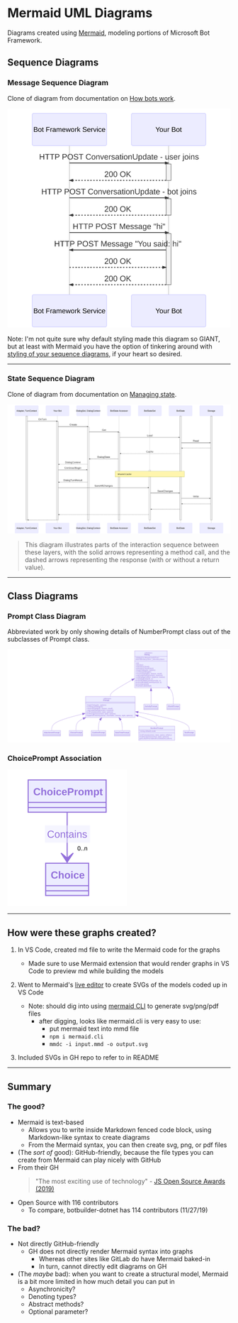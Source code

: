 # Mermaid UML Diagrams
Diagrams created using [Mermaid](https://github.com/mermaid-js/mermaid), modeling portions of Microsoft Bot Framework.

## Sequence Diagrams
### Message Sequence Diagram
Clone of diagram from documentation on [How bots work](https://docs.microsoft.com/en-us/azure/bot-service/bot-builder-basics?view=azure-bot-service-4.0&tabs=csharp).

![Message Sequence](./MessageSequence.svg "Message Sequence Diagram")

Note: I'm not quite sure why default styling made this diagram so GIANT, but at least with Mermaid you have the option of tinkering around with [styling of your sequence diagrams](https://mermaidjs.github.io/#/sequenceDiagram?id=styling), if your heart so desired.

____

### State Sequence Diagram
Clone of diagram from documentation on [Managing state](https://docs.microsoft.com/en-us/azure/bot-service/bot-builder-concept-state?view=azure-bot-service-4.0).

![State Sequence](./StateSequence.svg "State Sequence Diagram")

> This diagram illustrates parts of the interaction sequence between these layers, with the solid arrows representing a method call, and the dashed arrows representing the response (with or without a return value).


____

## Class Diagrams

### Prompt Class Diagram
Abbreviated work by only showing details of NumberPrompt class out of the subclasses of Prompt class.

![Prompt Class Diagram](./PromptClassDiagram.svg "Prompt Class Diagram")

### ChoicePrompt Association
![ChoicePrompt Association](./ChoicePromptAssociation.svg "ChoicePrompt Association")

____

## How were these graphs created?
1. In VS Code, created md file to write the Mermaid code for the graphs
    * Made sure to use Mermaid extension that would render graphs in VS Code to preview md while building the models

2. Went to Mermaid's [live editor](https://mermaidjs.github.io/mermaid-live-editor/#/edit/eyJjb2RlIjoiZ3JhcGggVERcbkFbQ2hyaXN0bWFzXSAtLT58R2V0IG1vbmV5fCBCKEdvIHNob3BwaW5nKVxuQiAtLT4gQ3tMZXQgbWUgdGhpbmt9XG5DIC0tPnxPbmV8IERbTGFwdG9wXVxuQyAtLT58VHdvfCBFW2lQaG9uZV1cbkMgLS0-fFRocmVlfCBGW2ZhOmZhLWNhciBDYXJdXG4iLCJtZXJtYWlkIjp7InRoZW1lIjoiZGVmYXVsdCJ9fQ) to create SVGs of the models coded up in VS Code
    * Note: should dig into using [mermaid CLI](https://github.com/mermaidjs/mermaid.cli) to generate svg/png/pdf files
        * after digging, looks like mermaid.cli is very easy to use:
            * put mermaid text into mmd file
            * `npm i mermaid.cli`
            * `mmdc -i input.mmd -o output.svg`

3. Included SVGs in GH repo to refer to in README
___
## Summary

### The good?
* Mermaid is text-based
    * Allows you to write inside Markdown fenced code block, using Markdown-like syntax to create diagrams
    * From the Mermaid syntax, you can then create svg, png, or pdf files
* (The *sort of* good): GitHub-friendly, because the file types you can create from Mermaid can play nicely with GitHub
* From their GH
    > "The most exciting use of technology" - [JS Open Source Awards (2019)](https://osawards.com/javascript/#nominees)
* Open Source with 116 contributors
    * To compare, botbuilder-dotnet has 114 contributors (11/27/19)

### The bad?
* Not directly GitHub-friendly
    * GH does not directly render Mermaid syntax into graphs
        * Whereas other sites like GitLab do have Mermaid baked-in
        * In turn, cannot directly edit diagrams on GH
* (The *maybe* bad): when you want to create a structural model, Mermaid is a bit more limited in how much detail you can put in
    * Asynchronicity?
    * Denoting types?
    * Abstract methods?
    * Optional parameter?
